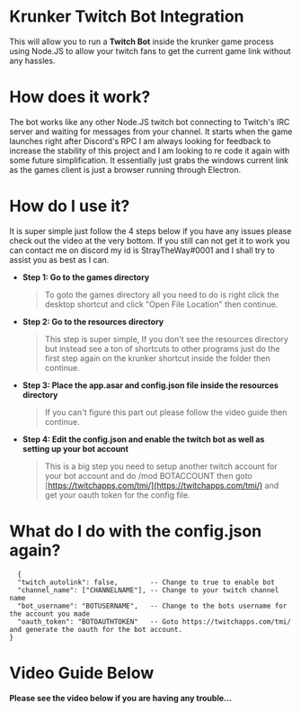 # Krunker Twitch Bot Integration

This will allow you to run a **Twitch Bot** inside the krunker game process using Node.JS to allow your twitch fans to get the current game link without any hassles.


# How does it work?

The bot works like any other Node.JS twitch bot connecting to Twitch's IRC server and waiting for messages from your channel. It starts when the game launches right after Discord's RPC I am always looking for feedback to increase the stability of this project and I am looking to re code it again with some future simplification. It essentially just grabs the windows current link as the games client is just a browser running through Electron.

# How do I use it?

It is super simple just follow the 4 steps below if you have any issues please check out the video at the very bottom. If you still can not get it to work you can contact me on discord my id is StrayTheWay#0001 and I shall try to assist you as best as I can.

-	**Step 1: Go to the games directory**
	>To goto the games directory all you need to do is right click the desktop shortcut and click "Open File Location" then continue.
	
-	**Step 2: Go to the resources directory**
	>This step is super simple, If you don't see the resources directory but instead see a ton of shortcuts to other programs just do the first step again on the krunker shortcut inside the folder then continue.

-	**Step 3: Place the app.asar and config.json file inside the resources directory**
	>If you can't figure this part out please follow the video guide then continue.

-	**Step 4: Edit the config.json and enable the twitch bot as well as setting up your bot account**
	>This is a big step you need to setup another twitch account for your bot account and do /mod BOTACCOUNT then goto [https://twitchapps.com/tmi/](https://twitchapps.com/tmi/) and get your oauth token for the config file.
	
# What do I do with the config.json again?

      {
      "twitch_autolink": false,        -- Change to true to enable bot
      "channel_name": ["CHANNELNAME"], -- Change to your twitch channel name
      "bot_username": "BOTUSERNAME",   -- Change to the bots username for the account you made
      "oauth_token": "BOTOAUTHTOKEN"   -- Goto https://twitchapps.com/tmi/ and generate the oauth for the bot account.
    }

# Video Guide Below

**Please see the video below if you are having any trouble...**
